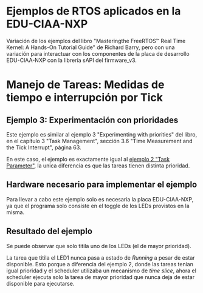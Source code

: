 # Ejemplos de RTOS aplicados en la EDU-CIAA-NXP
Variación de los ejemplos del libro "Masteringthe FreeRTOS™ Real Time Kernel: A Hands-On Tutorial Guide" de Richard Barry, pero con una variación para interactuar con los componentes de la placa de desarrollo EDU-CIAA-NXP con la librería sAPI del firmware_v3.

# Manejo de Tareas: Medidas de tiempo e interrupción por Tick
## Ejemplo 3: Experimentación con prioridades
Este ejemplo es similar al ejemplo 3 "Experimenting with priorities" del libro, en el capítulo 3 "Task Management", sección 3.6 "Time Measurement and the Tick Interrupt", página 63.

En este caso, el ejemplo es exactamente igual al [ejemplo 2 "Task Parameter"](https://github.com/FernandezGFG/CIAA-RTOS/tree/master/examples/task_management/02_task_parameter), la unica diferencia es que las tareas tienen distinta prioridad.

## Hardware necesario para implementar el ejemplo
Para llevar a cabo este ejemplo solo es necesaria la placa EDU-CIAA-NXP, ya que el programa solo consiste en el toggle de los LEDs provistos en la misma.

## Resultado del ejemplo
Se puede observar que solo titila uno de los LEDs (el de mayor prioridad).

La tarea que titila el LED1 nunca pasa a estado de *Running* a pesar de estar disponible. Esto porque a diferencia del ejemplo 2, donde las tareas tenían igual prioridad y el scheduler utilizaba un mecanismo de *time slice*, ahora el scheduler ejecuta solo la tarea de mayor prioridad que nunca deja de estar disponible para ejecutarse.